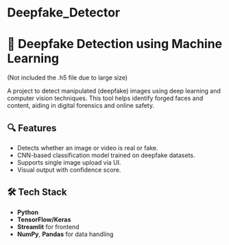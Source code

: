 # Deepfake_Detector
# 🧠 Deepfake Detection using Machine Learning
(Not included the .h5 file due to large size)

A project to detect manipulated (deepfake) images using deep learning and computer vision techniques. This tool helps identify forged faces and content, aiding in digital forensics and online safety.

## 🔍 Features

- Detects whether an image or video is real or fake.
- CNN-based classification model trained on deepfake datasets.
- Supports single image upload via UI.
- Visual output with confidence score.

## 🛠️ Tech Stack

- **Python**
- **TensorFlow/Keras** 
- **Streamlit** for frontend
- **NumPy**, **Pandas** for data handling



